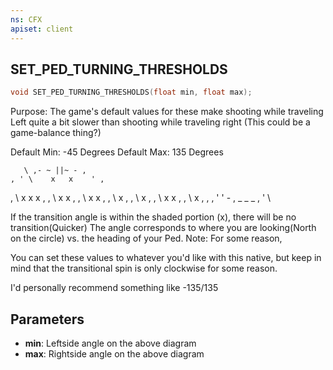 ```yaml
---
ns: CFX
apiset: client
---
```

## SET_PED_TURNING_THRESHOLDS

```c
void SET_PED_TURNING_THRESHOLDS(float min, float max);
```

Purpose: The game's default values for these make shooting while traveling Left quite a bit slower than shooting while traveling right (This could be a game-balance thing?)

Default Min: -45 Degrees
Default Max: 135 Degrees

       \ ,- ~ ||~ - ,
    , ' \    x   x    ' ,
  ,      \    x    x   x  ,
 ,         \  x     x      ,
,            \     x    x  ,
,              \      x    ,
,                \   x     ,
 ,                 \   x x ,
  ,                  \  x ,
    ,                 \, '
      ' - , _ _ _ ,  '  \

If the transition angle is within the shaded portion (x), there will be no transition(Quicker)
The angle corresponds to where you are looking(North on the circle) vs. the heading of your Ped.
Note: For some reason, 

You can set these values to whatever you'd like with this native, but keep in mind that the transitional spin is only clockwise for some reason.

I'd personally recommend something like -135/135

## Parameters
* **min**: Leftside angle on the above diagram
* **max**: Rightside angle on the above diagram